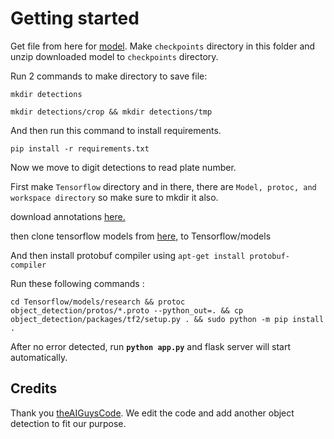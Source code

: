 # Getting started

Get file from here for [model](https://drive.google.com/file/d/1PDwGnslECSfl07tBk0Go0piXEihkGzQr/view?usp=sharing). Make ``checkpoints`` directory in this folder and unzip downloaded model to ``checkpoints`` directory.

Run 2 commands to make directory to save file:

``mkdir detections``

``mkdir detections/crop && mkdir detections/tmp``

And then run this command to install requirements.

``pip install -r requirements.txt``

Now we move to digit detections to read plate number.

First make ``Tensorflow`` directory and in there, there are ``Model, protoc, and workspace directory`` so make sure to mkdir it also.

download annotations [here.](https://drive.google.com/file/d/1P8vAD65FzA2OWH9bfk2wrf0wJkp4RQ4N/view?usp=sharing)

then clone tensorflow models from [here,](https:/github.com/tensorflow/models) to Tensorflow/models

And then install protobuf compiler using ``apt-get install protobuf-compiler``

Run these following commands :

``cd Tensorflow/models/research && protoc object_detection/protos/*.proto --python_out=. && cp object_detection/packages/tf2/setup.py . && sudo python -m pip install .``

After no error detected, run **``python app.py``** and flask server will start automatically.

## Credits

Thank you [theAIGuysCode](https://github.com/theAIGuysCode/yolov4-custom-functions). We edit the code and add another object detection to fit our purpose. 
